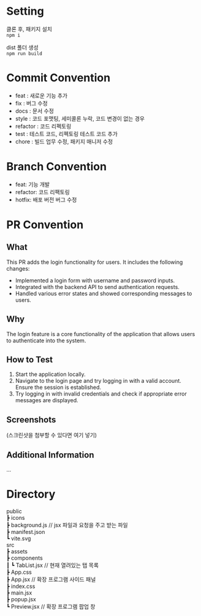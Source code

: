 # Setting
클론 후, 패키지 설치     
<code>npm i</code>    

dist 폴더 생성    
<code>npm run build</code>


# Commit Convention
- feat : 새로운 기능 추가
- fix : 버그 수정
- docs : 문서 수정
- style : 코드 포맷팅, 세미콜론 누락, 코드 변경이 없는 경우
- refactor : 코드 리펙토링
- test : 테스트 코드, 리펙토링 테스트 코드 추가
- chore : 빌드 업무 수정, 패키지 매니저 수정

# Branch Convention
- feat: 기능 개발
- refactor: 코드 리팩토링
- hotfix: 배포 버전 버그 수정

# PR Convention
## What
This PR adds the login functionality for users. It includes the following changes:
- Implemented a login form with username and password inputs.
- Integrated with the backend API to send authentication requests.
- Handled various error states and showed corresponding messages to users.

## Why
The login feature is a core functionality of the application that allows users to authenticate into the system.

## How to Test
1. Start the application locally.
2. Navigate to the login page and try logging in with a valid account. Ensure the session is established.
3. Try logging in with invalid credentials and check if appropriate error messages are displayed.

## Screenshots
(스크린샷을 첨부할 수 있다면 여기 넣기)

## Additional Information
...

# Directory
public     
 ┣ icons     
 ┣ background.js // jsx 파일과 요청을 주고 받는 파일     
 ┣ manifest.json     
 ┗ vite.svg     
 src     
 ┣ assets     
 ┣ components     
 ┃ ┗ TabList.jsx // 현재 열려있는 탭 목록     
 ┣ App.css     
 ┣ App.jsx // 확장 프로그램 사이드 패널     
 ┣ index.css     
 ┣ main.jsx     
 ┣ popup.jsx     
 ┗ Preview.jsx // 확장 프로그램 팝업 창     
